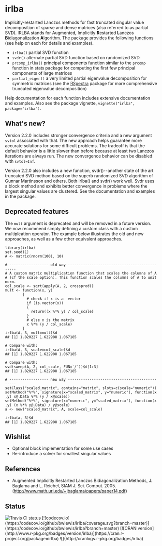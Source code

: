 # irlba

Implicitly-restarted Lanczos methods for fast truncated singular value decomposition
of sparse and dense matrices (also referred to as partial SVD).  IRLBA stands
for Augmented, <b>I</b>mplicitly <b>R</b>estarted <b>L</b>anczos
<b>B</b>idiagonalization <b>A</b>lgorithm. The package provides the following
functions (see help on each for details and examples).

* `irlba()` partial SVD function
* `svdr()` alternate partial SVD function based on randomized SVD
* `prcomp_irlba()`  principal components function similar to the `prcomp` function in stats package for computing the first few principal components of large matrices
* `partial_eigen()` a very limited partial eigenvalue decomposition for symmetric matrices (see the [RSpectra](https://cran.r-project.org/package=RSpectra) package for more comprehensive truncated eigenvalue decomposition)

Help documentation for each function includes extensive documentation and
examples. Also see the package vignette, `vignette("irlba", package="irlba")`.

## What's new?

Version 2.2.0 includes stronger convergence criteria and a new argument `svtol`
associated with that. The new approach helps guarantee more accurate solutions
for some difficult problems. The tradeoff is that the default behavior is a
little slower than before because at least two Lanczos iterations are always
run. The new convergence behavior can be disabled with `svtol=Inf`.

Version 2.2.0 also includes a new function, svdr()--another state of the art
truncated SVD method based on the superb randomized SVD algorithm of Gunnar
Martinsson and others. Both irlba() and svdr() work well. Svdr uses a block
method and exhibits better convergence in problems where the largest singular
values are clustered. See the documentation and examples in the package.

## Deprecated features

The `mult` argument is deprecated and will be removed in a future version. We
now recommend simply defining a custom class with a custom multiplcation
operator.  The example below illustrates the old and new approaches, as well as
a few other equivalent approaches.

```{r}
library(irlba)
set.seed(1)
A <- matrix(rnorm(100), 10)

# ------------------ old way ----------------------------------------------
# A custom matrix multiplication function that scales the columns of A
# (cf the scale option). This function scales the columns of A to unit norm.
col_scale <- sqrt(apply(A, 2, crossprod))
mult <- function(x, y)
        {
          # check if x is a  vector
          if (is.vector(x))
          {
            return((x %*% y) / col_scale)
          }
          # else x is the matrix
          x %*% (y / col_scale)
        }
irlba(A, 3, mult=mult)$d
## [1] 1.820227 1.622988 1.067185

# Compare with:
irlba(A, 3, scale=col_scale)$d
## [1] 1.820227 1.622988 1.067185

# Compare with:
svd(sweep(A, 2, col_scale, FUN=`/`))$d[1:3]
## [1] 1.820227 1.622988 1.067185

# ------------------ new way ----------------------------------------------
setClass("scaled_matrix", contains="matrix", slots=c(scale="numeric"))
setMethod("%*%", signature(x="scaled_matrix", y="numeric"), function(x ,y) x@.Data %*% (y / x@scale))
setMethod("%*%", signature(x="numeric", y="scaled_matrix"), function(x ,y) (x %*% y@.Data) / y@scale)
a <- new("scaled_matrix", A, scale=col_scale)

irlba(a, 3)$d
## [1] 1.820227 1.622988 1.067185
```

## Wishlist

- Optional block implementation for some use cases
- Re-introduce a solver for smallest singular values

## References

* Augmented Implicitly Restarted Lanczos Bidiagonalization Methods, J. Baglama and L. Reichel, SIAM J. Sci. Comput. 2005. (http://www.math.uri.edu/~jbaglama/papers/paper14.pdf)


## Status
<a href="https://travis-ci.org/bwlewis/irlba">
<img src="https://travis-ci.org/bwlewis/irlba.svg?branch=master" alt="Travis CI status"></img>
</a>
[![codecov.io](https://codecov.io/github/bwlewis/irlba/coverage.svg?branch=master)](https://codecov.io/github/bwlewis/irlba?branch=master)
[![CRAN version](http://www.r-pkg.org/badges/version/irlba)](https://cran.r-project.org/package=irlba)
![](http://cranlogs.r-pkg.org/badges/irlba)
